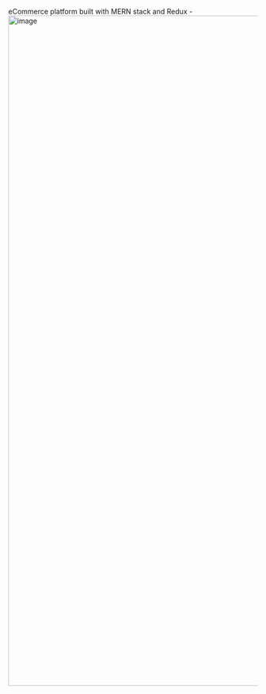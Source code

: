 eCommerce platform built with MERN stack and Redux -
<img width="1352" alt="image" src="https://github.com/user-attachments/assets/c943fc77-fab6-41d8-8096-c99f67656b51" />
